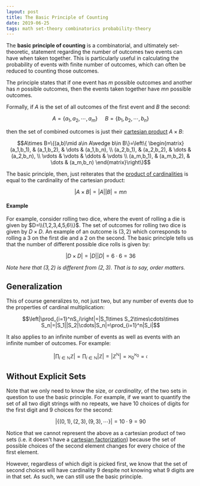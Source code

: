 ```yaml
---
layout: post
title: The Basic Principle of Counting
date: 2019-06-25
tags: math set-theory combinatorics probability-theory
---
```

The **basic principle of counting** is a combinatorial, and ultimately set-theoretic, statement regarding the number of outcomes two events can have when taken together. This is particularly useful in calculating the probability of events with finite number of outcomes, which can often be reduced to counting those outcomes.

The principle states that if one event has $m$ possible outcomes and another has $n$ possible outcomes, then the events taken together have $mn$ possible outcomes.

<!--more-->

Formally, if $A$ is the set of all outcomes of the first event and $B$ the second:

$$A=\{a_1,a_2,\cdots,a_m\}\ \ \ \ \ B=\{b_1,b_2,\cdots,b_n\}$$

then the set of combined outcomes is just their [cartesian product](\cartesian-product) $A\times B$:

$$A\times B=\{(a,b)\mid a\in A\wedge b\in B\}=\left\{
\begin{matrix}
    (a_1,b_1), & (a_1,b_2), & \dots & (a_1,b_n), \\
    (a_2,b_1), & (a_2,b_2), & \dots & (a_2,b_n), \\
    \vdots & \vdots & \ddots & \vdots \\
    (a_m,b_1), & (a_m,b_2), & \dots & (a_m,b_n)
\end{matrix}\right\}$$

The basic principle, then, just reiterates that the [product of cardinalities](\cartesian-product#cardinal-multiplication) is equal to the cardinality of the cartesian product:

$$|A\times B|=|A||B|=mn$$

#### Example
For example, consider rolling two dice, where the event of rolling a die is given by $D=\\{1,2,3,4,5,6\\}$. The set of outcomes for rolling two dice is given by $D\times D$. An example of an outcome is $(3,2)$ which corresponds to rolling a $3$ on the first die and a $2$ on the second. The basic principle tells us that the number of different possible dice rolls is given by:

<!-- Since these are independent events (the first roll doesn't affect the outcome of the second) -->

$$|D\times D|=|D||D|=6\cdot6=36$$

*Note here that $(3,2)$ is different from $(2,3)$. That is to say, order matters.*

## Generalization
This of course generalizes to, not just two, but any number of events due to the properties of cardinal multiplication:

$$\left|\prod_{i=1}^nS_i\right|=|S_1\times S_2\times\cdots\times S_n|=|S_1||S_2|\cdots|S_n|=\prod_{i=1}^n|S_i|$$

It also applies to an infinite number of events as well as events with an infinite number of outcomes. For example:

$$\left|\prod_{i\in\mathbb N}\mathbb Z\right|=\prod_{i\in\mathbb N}\left|\mathbb Z\right|=\left|\mathbb Z^\mathbb N\right|=\aleph_0^{\aleph_0}=\mathfrak{c}$$

<!-- |\underbrace{\mathbb Z\times \mathbb Z\times\cdots}_{\aleph_0}|=|\mathbb Z||\mathbb Z|\cdots=\aleph_0\aleph_0\cdots=\aleph_0^{\aleph_0}=\mathfrak{c} -->

<!-- ### Independence of Outcomes
It is important to note that if the outcome of the first event affects the number of outcomes of the other events (implying they're not independent), the cartesian product wouldn't represent all possible outcomes as it would include impossible ones as well. An example might be if getting a 2 on the first roll precluded you from getting a 4 on the second roll. This would mean the outcome $(2,4)$ is not a possible event and $|D_1\times D_2|=36$ is $1$ too high. -->

## Without Explicit Sets
<!-- Note that this independence only matters when the *number* of outcomes changes. -->
Note that we only need to know the size, or *cardinality*, of the two sets in question to use the basic principle. For example, if we want to quantify the set of all two digit strings with no repeats, we have 10 choices of digits for the first digit and 9 choices for the second:

$$|\{(0,1),(2,3),(9,3),\cdots\}|=10\cdot 9=90$$

Notice that we cannot represent the above as a cartesian product of two sets (i.e. it doesn't have a [cartesian factorization](\cartesian-product#cartesian-factorization)) because the set of possible choices of the second element changes for every choice of the first element.

However, regardless of which digit is picked first, we know that the set of second choices will have cardinality $9$ despite not knowing what $9$ digits are in that set. As such, we can still use the basic principle.